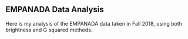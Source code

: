 ## EMPANADA Data Analysis

Here is my analysis of the EMPANADA data taken in Fall 2018, using both brightness and G squared methods.
